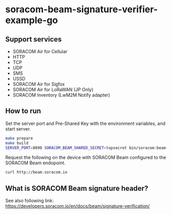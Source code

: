 # soracom-beam-signature-verifier-example-go

## Support services

- SORACOM Air for Cellular
 - HTTP
 - TCP
 - UDP
 - SMS
 - USSD
- SORACOM Air for Sigfox
- SORACOM Air for LoRaWAN (JP Only)
- SORACOM Inventory (LwM2M Notify adapter)

## How to run

Set the server port and Pre-Shared Key with the environment variables, and start server.

```bash
make prepare
make build
SERVER_PORT=8090 SORACOM_BEAM_SHARED_SECRET=topsecret bin/soracom-beam-signature-verifier-example-go*
```

Request the following on the device with SORACOM Beam configured to the SORACOM Beam endopoint.

```bash
curl http://beam.soracom.io
```

## What is SORACOM Beam signature header?

See also following link:
https://developers.soracom.io/en/docs/beam/signature-verification/